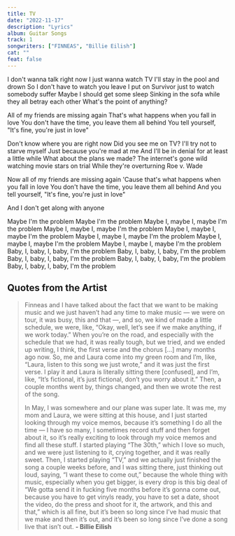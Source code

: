 ```yaml
---
title: TV
date: "2022-11-17"
description: "Lyrics"
album: Guitar Songs
track: 1
songwriters: ["FINNEAS", "Billie Eilish"]
cat: ""
feat: false
---
```


<p className="verse-one">
I don't wanna talk right now
I just wanna watch TV
I'll stay in the pool and drown
So I don't have to watch you leave
I put on Survivor just to watch somebody suffer
Maybe I should get some sleep
Sinking in the sofa while they all betray each other
What's the point of anything?
</p>
<p className="chorus">
All of my friends are missing again
That's what happens when you fall in love
You don't have the time, you leave them all behind
You tell yourself, "It's fine, you're just in love"
</p>
<p className="verse-two">
Don't know where you are right now
Did you see me on TV?
I'll try not to starve myself
Just because you're mad at me
And I'll be in denial for at least a little while
What about the plans we made?
The internet's gone wild watching movie stars on trial
While they're overturning Roe v. Wade
</p>
<p className="chorus">
Now all of my friends are missing again
'Cause that's what happens when you fall in love
You don't have the time, you leave them all behind
And you tell yourself, "It's fine, you're just in love"
</p>
<p className="bridge">
And I don't get along with anyone
</p>
<p className="outro">
Maybe I'm the problem
Maybe I'm the problem
Maybe I, maybe I, maybe I'm the problem
Maybe I, maybe I, maybe I'm the problem
Maybe I, maybe I, maybe I'm the problem
Maybe I, maybe I, maybe I'm the problem
Maybe I, maybe I, maybe I'm the problem
Maybe I, maybe I, maybe I'm the problem
Baby, I, baby, I, baby, I'm the problem
Baby, I, baby, I, baby, I'm the problem
Baby, I, baby, I, baby, I'm the problem
Baby, I, baby, I, baby, I'm the problem
Baby, I, baby, I, baby, I'm the problem
</p>

## Quotes from the Artist

<blockquote>
Finneas and I have talked about the fact that we want to be making music and we just haven’t had any time to make music — we were on tour, it was busy, this and that —, and so, we kind of made a little schedule, we were, like, “Okay, well, let’s see if we make anything, if we work today.” When you’re on the road, and especially with the schedule that we had, it was really tough, but we tried, and we ended up writing, I think, the first verse and the chorus […] many months ago now. So, me and Laura come into my green room and I’m, like, “Laura, listen to this song we just wrote,” and it was just the first verse. I play it and Laura is literally sitting there [confused], and I’m, like, “It’s fictional, it’s just fictional, don’t you worry about it.” Then, a couple months went by, things changed, and then we wrote the rest of the song.

In May, I was somewhere and our plane was super late. It was me, my mom and Laura, we were sitting at this house, and I just started looking through my voice memos, because it’s something I do all the time — I have so many, I sometimes record stuff and then forget about it, so it’s really exciting to look through my voice memos and find all these stuff. I started playing “The 30th,” which I love so much, and we were just listening to it, crying together, and it was really sweet. Then, I started playing “TV,” and we actually just finished the song a couple weeks before, and I was sitting there, just thinking out loud, saying, “I want these to come out,” because the whole thing with music, especially when you get bigger, is every drop is this big deal of “We gotta send it in fucking five months before it’s gonna come out, because you have to get vinyls ready, you have to set a date, shoot the video, do the press and shoot for it, the artwork, and this and that,” which is all fine, but it’s been so long since I’ve had music that we make and then it’s out, and it’s been so long since I’ve done a song live that isn’t out.
<b>- Billie Eilish</b>

</blockquote>
